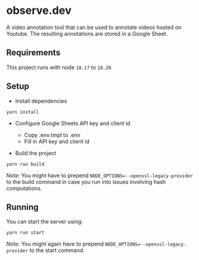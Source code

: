 # observe.dev

A video annotation tool that can be used to annotate videos hosted on Youtube. The resulting annotations are stored in a Google Sheet.

## Requirements

This project runs with node `18.17` to `18.20`.

## Setup

- Install dependencies

```
yarn install
```

- Configure Google Sheets API key and client id

  - Copy .env.tmpl to .env
  - Fill in API key and client id

- Build the project

```
yarn run build
```

_Note:_ You might have to prepend `NODE_OPTIONS=--openssl-legacy-provider` to the build command in case you run into issues involving hash computations.

## Running

You can start the server using:

```
yarn run start
```

_Note:_ You might again have to prepend `NODE_OPTIONS=--openssl-legacy-provider` to the start command.
